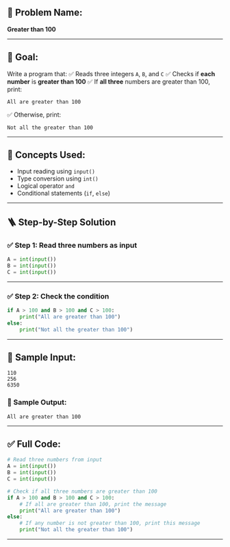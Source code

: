 ## 🧩 **Problem Name:**

**Greater than 100**

---

## 🎯 **Goal:**

Write a program that:
✅ Reads three integers `A`, `B`, and `C`
✅ Checks if **each number** is **greater than 100**
✅ If **all three** numbers are greater than 100, print:

```
All are greater than 100
```

✅ Otherwise, print:

```
Not all the greater than 100
```

---

## 🧠 **Concepts Used:**

* Input reading using `input()`
* Type conversion using `int()`
* Logical operator `and`
* Conditional statements (`if`, `else`)

---

## 🪜 **Step-by-Step Solution**

### ✅ Step 1: Read three numbers as input

```python
A = int(input())
B = int(input())
C = int(input())
```

---

### ✅ Step 2: Check the condition

```python
if A > 100 and B > 100 and C > 100:
    print("All are greater than 100")
else:
    print("Not all the greater than 100")
```

---

## 🧪 Sample Input:

```
110  
256  
6350
```

### 🧾 Sample Output:

```
All are greater than 100
```

---

## ✅ Full Code:

```python
# Read three numbers from input
A = int(input())
B = int(input())
C = int(input())

# Check if all three numbers are greater than 100
if A > 100 and B > 100 and C > 100:
    # If all are greater than 100, print the message
    print("All are greater than 100")
else:
    # If any number is not greater than 100, print this message
    print("Not all the greater than 100")
```

---

